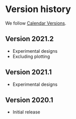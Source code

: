 # Version history

We follow [Calendar Versions](https://calver.org/).

## Version 2021.2

- Experimental designs
- Excluding plotting

## Version 2021.1

- Experimental designs

## Version 2020.1

- Initial release
